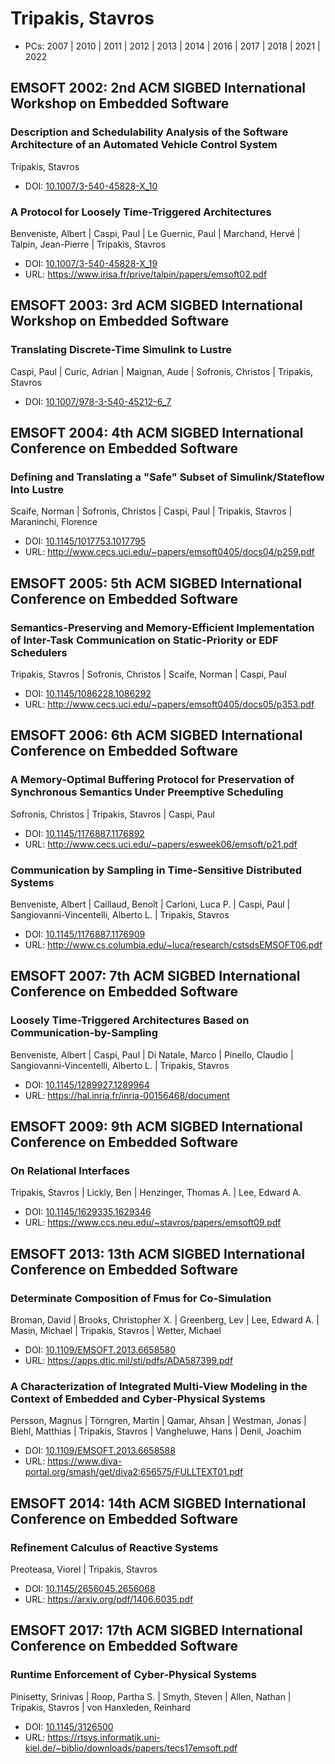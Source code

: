 # Tripakis, Stavros

* PCs: 2007 | 2010 | 2011 | 2012 | 2013 | 2014 | 2016 | 2017 | 2018 | 2021 | 2022

## EMSOFT 2002: 2nd ACM SIGBED International Workshop on Embedded Software

### Description and Schedulability Analysis of the Software Architecture of an Automated Vehicle Control System
Tripakis, Stavros
* DOI: [10.1007/3-540-45828-X_10](https://doi.org/10.1007/3-540-45828-X_10)

### A Protocol for Loosely Time-Triggered Architectures
Benveniste, Albert | Caspi, Paul | Le Guernic, Paul | Marchand, Hervé | Talpin, Jean-Pierre | Tripakis, Stavros
* DOI: [10.1007/3-540-45828-X_19](https://doi.org/10.1007/3-540-45828-X_19)
* URL: <https://www.irisa.fr/prive/talpin/papers/emsoft02.pdf>

## EMSOFT 2003: 3rd ACM SIGBED International Workshop on Embedded Software

### Translating Discrete-Time Simulink to Lustre
Caspi, Paul | Curic, Adrian | Maignan, Aude | Sofronis, Christos | Tripakis, Stavros
* DOI: [10.1007/978-3-540-45212-6_7](https://doi.org/10.1007/978-3-540-45212-6_7)

## EMSOFT 2004: 4th ACM SIGBED International Conference on Embedded Software

### Defining and Translating a "Safe" Subset of Simulink/Stateflow Into Lustre
Scaife, Norman | Sofronis, Christos | Caspi, Paul | Tripakis, Stavros | Maraninchi, Florence
* DOI: [10.1145/1017753.1017795](https://doi.org/10.1145/1017753.1017795)
* URL: <http://www.cecs.uci.edu/~papers/emsoft0405/docs04/p259.pdf>

## EMSOFT 2005: 5th ACM SIGBED International Conference on Embedded Software

### Semantics-Preserving and Memory-Efficient Implementation of Inter-Task Communication on Static-Priority or EDF Schedulers
Tripakis, Stavros | Sofronis, Christos | Scaife, Norman | Caspi, Paul
* DOI: [10.1145/1086228.1086292](https://doi.org/10.1145/1086228.1086292)
* URL: <http://www.cecs.uci.edu/~papers/emsoft0405/docs05/p353.pdf>

## EMSOFT 2006: 6th ACM SIGBED International Conference on Embedded Software

### A Memory-Optimal Buffering Protocol for Preservation of Synchronous Semantics Under Preemptive Scheduling
Sofronis, Christos | Tripakis, Stavros | Caspi, Paul
* DOI: [10.1145/1176887.1176892](https://doi.org/10.1145/1176887.1176892)
* URL: <http://www.cecs.uci.edu/~papers/esweek06/emsoft/p21.pdf>

### Communication by Sampling in Time-Sensitive Distributed Systems
Benveniste, Albert | Caillaud, Benoît | Carloni, Luca P. | Caspi, Paul | Sangiovanni-Vincentelli, Alberto L. | Tripakis, Stavros
* DOI: [10.1145/1176887.1176909](https://doi.org/10.1145/1176887.1176909)
* URL: <http://www.cs.columbia.edu/~luca/research/cstsdsEMSOFT06.pdf>

## EMSOFT 2007: 7th ACM SIGBED International Conference on Embedded Software

### Loosely Time-Triggered Architectures Based on Communication-by-Sampling
Benveniste, Albert | Caspi, Paul | Di Natale, Marco | Pinello, Claudio | Sangiovanni-Vincentelli, Alberto L. | Tripakis, Stavros
* DOI: [10.1145/1289927.1289964](https://doi.org/10.1145/1289927.1289964)
* URL: <https://hal.inria.fr/inria-00156468/document>

## EMSOFT 2009: 9th ACM SIGBED International Conference on Embedded Software

### On Relational Interfaces
Tripakis, Stavros | Lickly, Ben | Henzinger, Thomas A. | Lee, Edward A.
* DOI: [10.1145/1629335.1629346](https://doi.org/10.1145/1629335.1629346)
* URL: <https://www.ccs.neu.edu/~stavros/papers/emsoft09.pdf>

## EMSOFT 2013: 13th ACM SIGBED International Conference on Embedded Software

### Determinate Composition of Fmus for Co-Simulation
Broman, David | Brooks, Christopher X. | Greenberg, Lev | Lee, Edward A. | Masin, Michael | Tripakis, Stavros | Wetter, Michael
* DOI: [10.1109/EMSOFT.2013.6658580](https://doi.org/10.1109/EMSOFT.2013.6658580)
* URL: <https://apps.dtic.mil/sti/pdfs/ADA587399.pdf>

### A Characterization of Integrated Multi-View Modeling in the Context of Embedded and Cyber-Physical Systems
Persson, Magnus | Törngren, Martin | Qamar, Ahsan | Westman, Jonas | Biehl, Matthias | Tripakis, Stavros | Vangheluwe, Hans | Denil, Joachim
* DOI: [10.1109/EMSOFT.2013.6658588](https://doi.org/10.1109/EMSOFT.2013.6658588)
* URL: <https://www.diva-portal.org/smash/get/diva2:656575/FULLTEXT01.pdf>

## EMSOFT 2014: 14th ACM SIGBED International Conference on Embedded Software

### Refinement Calculus of Reactive Systems
Preoteasa, Viorel | Tripakis, Stavros
* DOI: [10.1145/2656045.2656068](https://doi.org/10.1145/2656045.2656068)
* URL: <https://arxiv.org/pdf/1406.6035.pdf>

## EMSOFT 2017: 17th ACM SIGBED International Conference on Embedded Software

### Runtime Enforcement of Cyber-Physical Systems
Pinisetty, Srinivas | Roop, Partha S. | Smyth, Steven | Allen, Nathan | Tripakis, Stavros | von Hanxleden, Reinhard
* DOI: [10.1145/3126500](https://doi.org/10.1145/3126500)
* URL: <https://rtsys.informatik.uni-kiel.de/~biblio/downloads/papers/tecs17emsoft.pdf>

